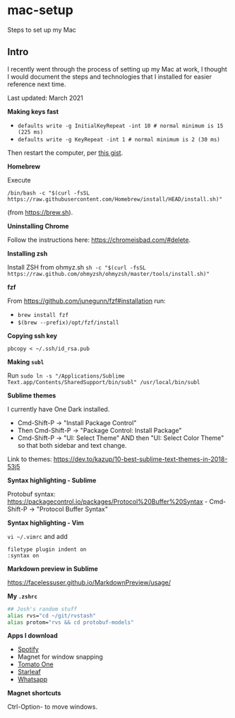# mac-setup
Steps to set up my Mac


## Intro
I recently went through the process of setting up my Mac at work, I thought I would document the steps and technologies that I installed for easier reference next time. 

Last updated: March 2021

**Making keys fast**

* `defaults write -g InitialKeyRepeat -int 10 # normal minimum is 15 (225 ms)`
* `defaults write -g KeyRepeat -int 1 # normal minimum is 2 (30 ms)`

Then restart the computer, per [this gist](https://gist.github.com/hofmannsven/ff21749b0e6afc50da458bebbd9989c5). 

**Homebrew**

Execute 

```/bin/bash -c "$(curl -fsSL https://raw.githubusercontent.com/Homebrew/install/HEAD/install.sh)"``` 

(from https://brew.sh). 


**Uninstalling Chrome**

Follow the instructions here: https://chromeisbad.com/#delete. 


**Installing zsh**

Install ZSH from ohmyz.sh
```sh -c "$(curl -fsSL https://raw.github.com/ohmyzsh/ohmyzsh/master/tools/install.sh)"```


**fzf**

From https://github.com/junegunn/fzf#installation run:

* `brew install fzf`
* `$(brew --prefix)/opt/fzf/install`

**Copying ssh key**

`pbcopy < ~/.ssh/id_rsa.pub`

**Making `subl`**

Run `sudo ln -s "/Applications/Sublime Text.app/Contents/SharedSupport/bin/subl" /usr/local/bin/subl`

**Sublime themes**

I currently have One Dark installed. 

* Cmd-Shift-P -> "Install Package Control"
* Then Cmd-Shift-P -> "Package Control: Install Package"
* Cmd-Shift-P -> "UI: Select Theme" AND then "UI: Select Color Theme" so that both sidebar and text change. 

Link to themes: https://dev.to/kazup/10-best-sublime-text-themes-in-2018-53j5

**Syntax highlighting - Sublime**

Protobuf syntax: https://packagecontrol.io/packages/Protocol%20Buffer%20Syntax - Cmd-Shift-P -> "Protocol Buffer Syntax"

**Syntax highlighting - Vim**

`vi ~/.vimrc` and add 

```vim
filetype plugin indent on
:syntax on
```

**Markdown preview in Sublime**

https://facelessuser.github.io/MarkdownPreview/usage/

**My `.zshrc`**

```bash
## Josh's random stuff
alias rvs="cd ~/git/rvstash"
alias protom="rvs && cd protobuf-models"
```

**Apps I download**

* [Spotify](https://www.spotify.com/us/download/other/)
* Magnet for window snapping
* [Tomato One](http://rinik.net/pomodoro/)
* [Starleaf](https://www.starleaf.com/downloads/mac/)
* [Whatsapp](https://www.whatsapp.com/download/)

**Magnet shortcuts**

Ctrl-Option-<direction> to move windows. 





